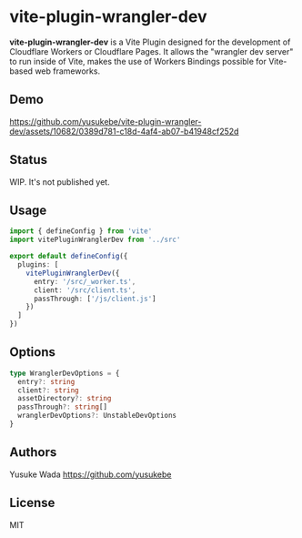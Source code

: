 # vite-plugin-wrangler-dev

**vite-plugin-wrangler-dev** is a Vite Plugin designed for the development of Cloudflare Workers or Cloudflare Pages.
It allows the "wrangler dev server" to run inside of Vite, makes the use of Workers Bindings possible for Vite-based web frameworks.

## Demo

https://github.com/yusukebe/vite-plugin-wrangler-dev/assets/10682/0389d781-c18d-4af4-ab07-b41948cf252d

## Status

WIP. It's not published yet.

## Usage

```ts
import { defineConfig } from 'vite'
import vitePluginWranglerDev from '../src'

export default defineConfig({
  plugins: [
    vitePluginWranglerDev({
      entry: '/src/_worker.ts',
      client: '/src/client.ts',
      passThrough: ['/js/client.js']
    })
  ]
})
```

## Options

```ts
type WranglerDevOptions = {
  entry?: string
  client?: string
  assetDirectory?: string
  passThrough?: string[]
  wranglerDevOptions?: UnstableDevOptions
}
```

## Authors

Yusuke Wada <https://github.com/yusukebe>

## License

MIT
